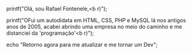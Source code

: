 printf("Olá, sou Rafael Fontenele,<b r)");

printf("OFui um autodidata em HTML, CSS, PHP e MySQL lá nos antigos anos de 2005, acabei abrindo uma empresa no meio do caminho e me distanciei da 'programação'<b r)");

echo "Retorno agora para me atualizar e me tornar um Dev";

<!---
rnfrafael/rnfrafael is a ✨ special ✨ repository because its `README.md` (this file) appears on your GitHub profile.
You can click the Preview link to take a look at your changes.
--->
